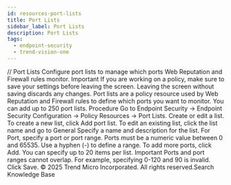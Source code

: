 ```yaml
---
id: resources-port-lists
title: Port Lists
sidebar_label: Port Lists
description: Port Lists
tags:
  - endpoint-security
  - trend-vision-one
---
```


/*<![CDATA[*/ $('#title').html($('meta[name=map-description]').attr('content')); /*]]>*/ Port Lists Configure port lists to manage which ports Web Reputation and Firewall rules monitor. Important If you are working on a policy, make sure to save your settings before leaving the screen. Leaving the screen without saving discards any changes. Port lists are a policy resource used by Web Reputation and Firewall rules to define which ports you want to monitor. You can add up to 250 port lists. Procedure Go to Endpoint Security → Endpoint Security Configuration → Policy Resources → Port Lists. Create or edit a list. To create a new list, click Add port list. To edit an existing list, click the list name and go to General Specify a name and description for the list. For Port, specify a port or port range. Ports must be a numeric value between 0 and 65535. Use a hyphen (-) to define a range. To add more ports, click Add. You can specify up to 20 items per list. Important Ports and port ranges cannot overlap. For example, specifying 0-120 and 90 is invalid. Click Save. © 2025 Trend Micro Incorporated. All rights reserved.Search Knowledge Base